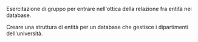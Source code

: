 Esercitazione di gruppo per entrare nell'ottica della relazione fra entità nei database.

Creare una struttura di entità per un database che gestisce i dipartimenti dell'università.